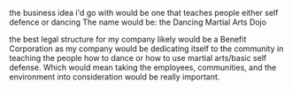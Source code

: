 the business idea i'd go with would be one that teaches people either self defence or dancing
The name would be: the Dancing Martial Arts Dojo

the best legal structure for my company likely would be a Benefit Corporation as my company would be dedicating itself to the community in teaching the people how to dance or how to use martial arts/basic self defense. Which would mean taking the employees, communities, and the environment into consideration would be really important.